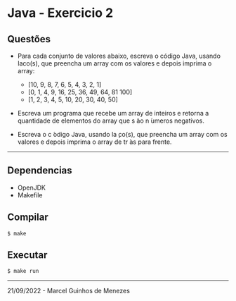 # Java - Exercicio 2

## Questões
* Para cada conjunto de valores abaixo, escreva o código Java, usando laco(s), que preencha um array com os valores e depois imprima o
array:
    * [10, 9, 8, 7, 6, 5, 4, 3, 2, 1]
    * [0, 1, 4, 9, 16, 25, 36, 49, 64, 81 100]
    * [1, 2, 3, 4, 5, 10, 20, 30, 40, 50]

* Escreva um programa que recebe um array de inteiros e retorna a
quantidade de elementos do array que s ̃ao n ́umeros negativos.

* Escreva o c ́odigo Java, usando la ̧co(s), que preencha um array com os
valores e depois imprima o array de tr ́as para frente.

---

## Dependencias
* OpenJDK
* Makefile

## Compilar
```
$ make
```

## Executar
```
$ make run
```

---

21/09/2022 - Marcel Guinhos de Menezes